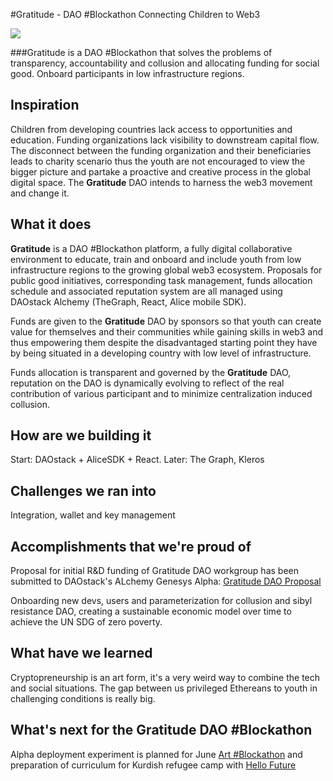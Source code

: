 #Gratitude - DAO #Blockathon Connecting Children to Web3

![](GratitudeDAO.png)

###Gratitude is a DAO #Blockathon that solves the problems of transparency, accountability and collusion and allocating funding for social good. Onboard participants in low infrastructure regions.


## Inspiration

Children from developing countries lack access to opportunities and education. Funding organizations lack visibility to downstream capital flow. The disconnect between the funding organization and their beneficiaries leads to charity scenario thus the youth are not encouraged to view the bigger picture and partake a proactive and creative process in the global digital space. The **Gratitude** DAO intends to harness the web3 movement and change it.

## What it does

**Gratitude** is a DAO #Blockathon platform, a fully digital collaborative environment to educate, train and onboard and include youth from low infrastructure regions to the growing global web3 ecosystem. 
Proposals for public good initiatives, corresponding task management, funds allocation schedule and associated reputation system are all managed using DAOstack Alchemy (TheGraph, React, Alice mobile SDK). 

Funds are given to the **Gratitude** DAO by sponsors so that youth can create value for themselves and their communities while gaining skills in web3 and thus empowering them despite the disadvantaged starting point they have by being situated in a developing country with low level of infrastructure.

Funds allocation is transparent and governed by the **Gratitude** DAO, reputation on the DAO is dynamically evolving to reflect of the real contribution of various participant and to minimize centralization induced collusion.  

## How are we building it
Start: DAOstack + AliceSDK + React. Later: The Graph, Kleros

## Challenges we ran into
Integration, wallet and key management 

## Accomplishments that we're proud of

Proposal for initial R&D funding of Gratitude DAO workgroup has been submitted to DAOstack's ALchemy Genesys Alpha: [Gratitude DAO Proposal](0xf673ccb4e1d2479d50797cf3850265ca0c50e93843239a9ef0353b14d7c6a59b)

Onboarding new devs, users and parameterization for collusion and sibyl resistance DAO, creating a sustainable economic model over time to achieve the UN SDG of zero poverty. 

## What have we learned

Cryptopreneurship is an art form, it's a very weird way to combine the tech and social situations. The gap between us privileged Ethereans to youth in challenging conditions is really big.

## What's next for the **Gratitude** DAO #Blockathon

Alpha deployment experiment is planned for June [Art #Blockathon](https://www.blocumenta.org/blockathonsyd2019) and preparation of curriculum for Kurdish refugee camp with [Hello Future](https://www.hellofuture.io/) 
